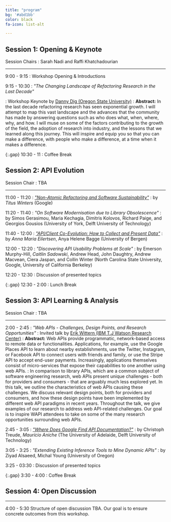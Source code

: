 ```yaml
---
title: "program"
bg: '#abd1bb'
color: black
fa-icon: list-alt

---
```


## Session 1: Opening &amp; Keynote

Session Chairs
: Sarah Nadi and Raffi Khatchadourian

---

9:00 - 9:15
: Workshop Opening &amp; Introductions

9:15 - 10:30
: *"The Changing Landscape of Refactoring Research in the Last Decade"*
<!-- : *"[Human-centered Methods for Improving API Usability](http://www.cs.cmu.edu/~NatProg/papers/Myers-WAPI-keynote%20submitted.pdf)"* -->
: Workshop Keynote by [Danny Dig (Oregon State University)](http://eecs.oregonstate.edu/people/dig-danny)
: **Abstract:** In the last decade refactoring research has seen exponential growth. I will attempt to map this vast landscape and the advances that the community has made by answering questions such as who does what, when, where, why, and how. I will muse on some of the factors contributing to the growth of the field, the adoption of research into industry, and the lessons that we learned along this journey. This will inspire and equip you so that you can make a difference, with people who make a difference, at a time when it makes a difference.
<!-- : See [the slides](http://www.cs.cmu.edu/~NatProg/papers/Myers%20WAPI%202017%20talk.pdf) -->
<!-- : Read [Sven Amann's summary of the talk](http://academicscode.com/posts/2017/05/wapi17-keynote/). -->

{:.gap} 10:30 - 11
: Coffee Break

## Session 2: API Evolution

Session Chair
: TBA

---

11:00 - 11:20
: [*"Non-Atomic Refactoring and Software Sustainability"*](http://abseil.io/resources/wapi18-winters.pdf)
: by _Titus Winters_ (Google)
<!-- : See [the slides](resources/wapi17_hammouda_api_fittness.pdf). -->
<!-- : Read [Sven Amann's summary of the talk](http://academicscode.com/posts/2017/05/wapi17-api-fittness/). -->

11:20 - 11:40
: *"On Software Modernisation due to Library Obsolescence"*
:  by Simos Gerasimou, Maria Kechagia, Dimitris Kolovos, Richard Paige, and Georgios Gousios (University of York, Delft University of Technology)
<!-- : Read [Sven Amann's summary of the talk](http://academicscode.com/posts/2017/05/wapi17-api-in-descriptions/). -->

11:40 - 12:00
: [*"API/Client Co-Evolution: How to Collect and Present Data"*](http://www.ii.uib.no/~anya/papers/eilertsen-bagge-api-coevo-wapi18.pdf)
: by _Anna Maria Eilertsen_, Anya Helene Bagge (University of Bergen)
<!-- : See [the slides](resources/wapi17_wittern_web_api_consumption.pdf). -->
<!-- : Read [Sven Amann's summary of the talk](http://academicscode.com/posts/2017/05/wapi17-web-api-consumption/). -->

12:00 - 12:20
: *"Discovering API Usability Problems at Scale"*
: by Emerson Murphy-Hill, _Caitlin Sadowski_, Andrew Head, John Daughtry, Andrew Macvean, Ciera Jaspan, and Collin Winter (North Carolina State University, Google, University of California Berkeley)
<!-- : See [the slides](resources/wapi17_wittern_web_api_consumption.pdf). -->
<!-- : Read [Sven Amann's summary of the talk](http://academicscode.com/posts/2017/05/wapi17-web-api-consumption/). -->
<!-- : Discussion of presented topics &amp; listing of open questions/topics for Session 4 -->

12:20 - 12:30
: Discussion of presented topics

{:.gap} 12:30 - 2:00
: Lunch Break

## Session 3: API Learning &amp; Analysis

Session Chair
: TBA

---

2:00 - 2:45
: *"Web APIs - Challenges, Design Points, and Research Opportunities"*
: Invited talk by [Erik Wittern (IBM T.J Watson Research Center)](https://researcher.watson.ibm.com/researcher/view.php?person=us-witternj)
: **Abstract:** Web APIs provide programmatic, network-based access to remote data or functionalities. Applications, for example, use the Google Places API to learn about nearby establishments, use the Twitter, Instagram, or Facebook API to connect users with friends and family, or use the Stripe API to accept end-user payments. Increasingly, applications themselves consist of micro-services that expose their capabilities to one another using web APIs.
: In comparison to library APIs, which are a common subject of software engineering research, web APIs present unique challenges - both for providers and consumers - that are arguably much less explored yet. In this talk, we outline the characteristics of web APIs causing these challenges. We discuss relevant design points, both for providers and consumers, and how these design points have been implemented by different web API paradigms in recent years. Throughout the talk, we give examples of our research to address web API-related challenges. Our goal is to inspire WAPI attendees to take on some of the many research opportunities surrounding web APIs.
<!-- : Read [Sven Amann's summary of the talk](http://academicscode.com/posts/2017/05/wapi-api-evolution-and-migration-at-google/). -->

2:45 - 3:05
: [*"Where Does Google Find API Documentation?"*](https://cs.adelaide.edu.au/~christoph/wapi18.pdf)
: by Christoph Treude, _Maur&iacute;cio Aniche_ (The University of Adelaide, Delft University of Technology)
<!-- : See [the slides](resources/wapi17_sawant_usage_trends.pdf). -->
<!-- : Read [Sven Amann's summary of the talk](http://academicscode.com/posts/2017/05/wapi17-motivated-trends/). -->

3:05 - 3:25
: *"Extending Existing Inference Tools to Mine Dynamic APIs"*
: by Ziyad Alsaeed, Michal Young (University of Oregon)
<!-- : See [the slides](resources/wapi17_kechagia_type_checking.pdf). -->
<!-- : Read [Sven Amann's summary of the talk](http://academicscode.com/posts/2017/05/wapi17-type-checking/). -->

3:25 - 03:30
: Discussion of presented topics

{:.gap} 3:30 - 4:00
: Coffee Break

## Session 4: Open Discussion
---

4:00 - 5:30 Structure of open discussion TBA. Our goal is to ensure concrete outcomes from this workshop.
